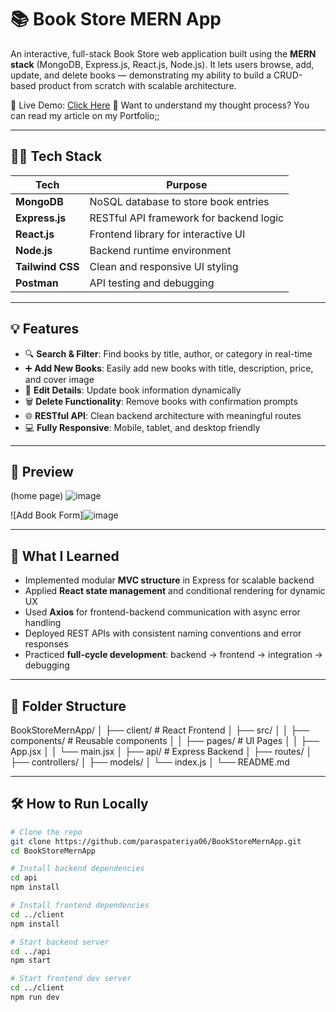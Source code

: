 # 📚 Book Store MERN App

An interactive, full-stack Book Store web application built using the **MERN stack** (MongoDB, Express.js, React.js, Node.js). It lets users browse, add, update, and delete books — demonstrating my ability to build a CRUD-based product from scratch with scalable architecture.

🚀 Live Demo: [Click Here](https://mooneybookstore.vercel.app/)
🧠 Want to understand my thought process? 
You can read my article on my Portfolio;;

---

## 👨‍💻 Tech Stack

| Tech | Purpose |
|------|---------|
| **MongoDB** | NoSQL database to store book entries |
| **Express.js** | RESTful API framework for backend logic |
| **React.js** | Frontend library for interactive UI |
| **Node.js** | Backend runtime environment |
| **Tailwind CSS** | Clean and responsive UI styling |
| **Postman** | API testing and debugging |

---

## 💡 Features

- 🔍 **Search & Filter**: Find books by title, author, or category in real-time
- ➕ **Add New Books**: Easily add new books with title, description, price, and cover image
- 📝 **Edit Details**: Update book information dynamically
- 🗑️ **Delete Functionality**: Remove books with confirmation prompts
- 🌐 **RESTful API**: Clean backend architecture with meaningful routes
- 💻 **Fully Responsive**: Mobile, tablet, and desktop friendly

---

## 📸 Preview
(home page)
![image](https://github.com/user-attachments/assets/55c19989-c7e9-463a-9395-f3cc4383e9ad)

![Add Book Form]![image](https://github.com/user-attachments/assets/01d2fc4f-7e9c-462a-bcee-fefc08b386b0)


---

## 🧠 What I Learned

- Implemented modular **MVC structure** in Express for scalable backend
- Applied **React state management** and conditional rendering for dynamic UX
- Used **Axios** for frontend-backend communication with async error handling
- Deployed REST APIs with consistent naming conventions and error responses
- Practiced **full-cycle development**: backend → frontend → integration → debugging

---

## 📁 Folder Structure
BookStoreMernApp/
│
├── client/ # React Frontend
│ ├── src/
│ │ ├── components/ # Reusable components
│ │ ├── pages/ # UI Pages
│ │ ├── App.jsx
│ │ └── main.jsx
│
├── api/ # Express Backend
│ ├── routes/
│ ├── controllers/
│ ├── models/
│ └── index.js
│
└── README.md  



---

## 🛠️ How to Run Locally

```bash
# Clone the repo
git clone https://github.com/paraspateriya06/BookStoreMernApp.git
cd BookStoreMernApp

# Install backend dependencies
cd api
npm install

# Install frontend dependencies
cd ../client
npm install

# Start backend server
cd ../api
npm start

# Start frontend dev server
cd ../client
npm run dev


